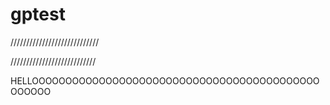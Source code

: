 # gptest 
////////////////////////////

///////////////////////////

HELLOOOOOOOOOOOOOOOOOOOOOOOOOOOOOOOOOOOOOOOOOOOOOOOOO
